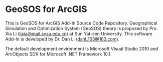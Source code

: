 # GeoSOS for ArcGIS
This is GeoSOS for ArcGIS Add-In Source Code Repository.
Geographical Simulation and Optimization System (GeoSOS) theory is proposed by Pro. Xia Li (lixia@mail.sysu.edu.cn) at Sun Yat-sen University.
This software Add-In is developed by Dr. Dan Li (danl_163@163.com).

The default development environment is Microsoft Visual Studio 2010 and ArcObjects SDK for Microsoft .NET Framework 10.1. 
